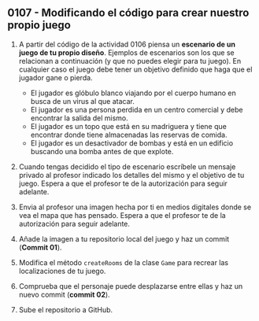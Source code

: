 ## 0107 - Modificando el código para crear nuestro propio juego

1. A partir del código de la actividad 0106 piensa un __escenario de un juego de tu propio diseño__. Ejemplos de escenarios son los que se relacionan a continuación (y que no puedes elegir para tu juego). En cualquier caso el juego debe tener un objetivo definido que haga que el jugador gane o pierda. 

    - El jugador es glóbulo blanco viajando por el cuerpo humano en busca de un virus al que atacar.
    - El jugador es una persona perdida en un centro comercial y debe encontrar la salida del mismo.
    - El jugador es un topo que está en su madriguera y tiene que encontrar donde tiene almacenadas las reservas de comida.
    - El jugador es un desactivador de bombas y está en un edificio buscando una bomba antes de que explote.
  
2. Cuando tengas decidido el tipo de escenario escríbele un mensaje privado al profesor indicado los detalles del mismo y el objetivo de tu juego. Espera a que el profesor te de la autorización para seguir adelante.

3. Envia al profesor una imagen hecha por ti en medios digitales donde se vea el mapa que has pensado. Espera a que el profesor te de la autorización para seguir adelante.

3. Añade la imagen a tu repositorio local del juego y haz un commit (**Commit 01**).

3. Modifica el método `createRooms` de la clase `Game` para recrear las localizaciones de tu juego.

4. Comprueba que el personaje puede desplazarse entre ellas y haz un nuevo commit (**commit 02**).

5. Sube el repositorio a GitHub.
